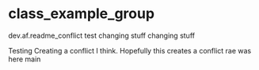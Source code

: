 # class_example_group
  dev.af.readme_conflict
    test
  changing stuff
  changing stuff


  Testing
  Creating a conflict I think. 
  Hopefully this creates a conflict
  rae was here
  main
